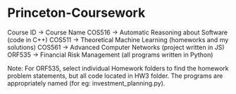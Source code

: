 # Princeton-Coursework
Course ID -> Course Name
COS516 -> Automatic Reasoning about Software (code in C++)
COS511 -> Theoretical Machine Learning (homeworks and my solutions)
COS561 -> Advanced Computer Networks (project written in JS)
ORF535 -> Financial Risk Management (all programs written in Python)

Note: For ORF535, select individual Homework folders to find the homework problem statements, but all code located in HW3 folder. The programs are appropriately named (for eg: investment_planning.py).
